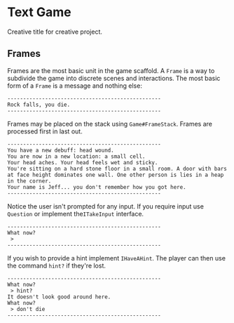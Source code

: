 
# Text Game

Creative title for creative project.

## Frames

Frames are the most basic unit in the game scaffold.  A `Frame` is a way to subdivide the game into discrete scenes and interactions. The most basic form of a `Frame` is a message and nothing else:

```
-------------------------------------------------
Rock falls, you die.
-------------------------------------------------
```

Frames may be placed on the stack using `Game#FrameStack`. Frames are processed first in last out.

```
-------------------------------------------------
You have a new debuff: head wound.
You are now in a new location: a small cell.
Your head aches. Your head feels wet and sticky.
You're sitting on a hard stone floor in a small room. A door with bars at face height dominates one wall. One other person is lies in a heap in the corner.
Your name is Jeff... you don't remember how you got here.
-------------------------------------------------
```

Notice the user isn't prompted for any input. If you require input use `Question` or implement the`ITakeInput` interface.

```
-------------------------------------------------
What now?
 > 
-------------------------------------------------
 ```

If you wish to provide a hint implement `IHaveAHint`. The player can then use the command `hint?` if they're lost.

```
-------------------------------------------------
What now?
 > hint?
It doesn't look good around here.
What now?
 > don't die
-------------------------------------------------
```
